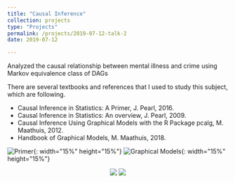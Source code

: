 ```yaml
---
title: "Causal Inference"
collection: projects
type: "Projects"
permalink: /projects/2019-07-12-talk-2
date: 2019-07-12

---
```


Analyzed the causal relationship between mental illness and crime using Markov equivalence class of DAGs

There are several textbooks and references that I used to study this subject, which are following.
* Causal Inference in Statistics: A Primer, J. Pearl, 2016.  
* Causal Inference in Statistics: An overview, J. Pearl, 2009.  
* Causal Inference Using Graphical Models with the R Package pcalg, M. Maathuis, 2012.  
* Handbook of Graphical Models, M. Maathuis, 2018.  

![Primer](http://austinyi.github.io/images/bong.jpeg){: width="15%" height="15%"}
![Graphical Models](http://austinyi.github.io/images/bong.jpeg){: width="15%" height="15%"}  


<p align="center">

  <img src="http://austinyi.github.io/images/bong.jpeg">
  <img src="http://austinyi.github.io/images/bong.jpeg">

</p>
